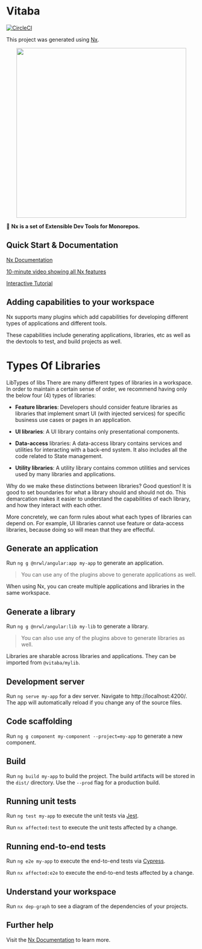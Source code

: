 # Vitaba

[![CircleCI](https://circleci.com/gh/Vitaba/murano/tree/master.svg?style=svg)](https://circleci.com/gh/Vitaba/murano/tree/master)

This project was generated using [Nx](https://nx.dev).

<p align="center"><img src="https://raw.githubusercontent.com/nrwl/nx/master/nx-logo.png" width="450"></p>

🔎 **Nx is a set of Extensible Dev Tools for Monorepos.**

## Quick Start & Documentation

[Nx Documentation](https://nx.dev/angular)

[10-minute video showing all Nx features](https://nx.dev/angular/getting-started/what-is-nx)

[Interactive Tutorial](https://nx.dev/angular/tutorial/01-create-application)

## Adding capabilities to your workspace

Nx supports many plugins which add capabilities for developing different types of applications and different tools.

These capabilities include generating applications, libraries, etc as well as the devtools to test, and build projects as well.

# Types Of Libraries

LibTypes of libs There are many different types of libraries in a workspace. In order to maintain a certain sense of order, we recommend having only the below four (4) types of libraries:

- **Feature libraries**: Developers should consider feature libraries as libraries that implement smart UI (with injected services) for specific business use cases or pages in an application.

- **UI libraries**: A UI library contains only presentational components.

- **Data-access** libraries: A data-access library contains services and utilities for interacting with a back-end system. It also includes all the code related to State management.

- **Utility libraries**: A utility library contains common utilities and services used by many libraries and applications.

Why do we make these distinctions between libraries? Good question! It is good to set boundaries for what a library should and should not do. This demarcation makes it easier to understand the capabilities of each library, and how they interact with each other.

More concretely, we can form rules about what each types of libraries can depend on. For example, UI libraries cannot use feature or data-access libraries, because doing so will mean that they are effectful.

## Generate an application

Run `ng g @nrwl/angular:app my-app` to generate an application.

> You can use any of the plugins above to generate applications as well.

When using Nx, you can create multiple applications and libraries in the same workspace.

## Generate a library

Run `ng g @nrwl/angular:lib my-lib` to generate a library.

> You can also use any of the plugins above to generate libraries as well.

Libraries are sharable across libraries and applications. They can be imported from `@vitaba/mylib`.

## Development server

Run `ng serve my-app` for a dev server. Navigate to http://localhost:4200/. The app will automatically reload if you change any of the source files.

## Code scaffolding

Run `ng g component my-component --project=my-app` to generate a new component.

## Build

Run `ng build my-app` to build the project. The build artifacts will be stored in the `dist/` directory. Use the `--prod` flag for a production build.

## Running unit tests

Run `ng test my-app` to execute the unit tests via [Jest](https://jestjs.io).

Run `nx affected:test` to execute the unit tests affected by a change.

## Running end-to-end tests

Run `ng e2e my-app` to execute the end-to-end tests via [Cypress](https://www.cypress.io).

Run `nx affected:e2e` to execute the end-to-end tests affected by a change.

## Understand your workspace

Run `nx dep-graph` to see a diagram of the dependencies of your projects.

## Further help

Visit the [Nx Documentation](https://nx.dev/angular) to learn more.
